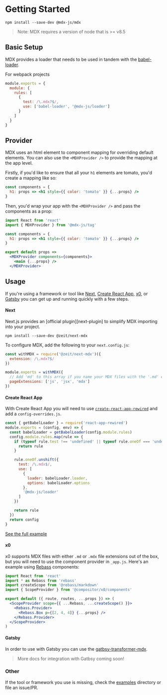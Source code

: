 # Getting Started

```
npm install --save-dev @mdx-js/mdx
```

> Note: MDX requires a version of node that is >= v8.5

## Basic Setup

MDX provides a loader that needs to be used in tandem with the [babel-loader][babel-loader].

For webpack projects

```js
module.exports = {
  module: {
    rules: [
      {
        test: /\.mdx?$/,
        use: ['babel-loader', '@mdx-js/loader']
      }
    ]
  }
}
```

## Provider

MDX uses an html element to component mapping for overriding default elements.
You can also use the `<MDXProvider />` to provide the mapping at the app level.

Firstly, if you'd like to ensure that all your `h1` elements are tomato, you'd create a mapping like so:

```jsx
const components = {
  h1: props => <h1 style={{ color: 'tomato' }} {...props} />
}
```

Then, you'd wrap your app with the `<MDXProvider />` and pass the components as a prop:

```jsx
import React from 'react'
import { MDXProvider } from '@mdx-js/tag'

const components = {
  h1: props => <h1 style={{ color: 'tomato' }} {...props} />
}

export default props =>
  <MDXProvider components={components}>
    <main {...props} />
  </MDXProvider>
```

## Usage

If you're using a framework or tool like [Next][next], [Create React App][cra], [x0][x0], or [Gatsby][gatsby] you can get up and running quickly with a few steps.

#### Next

Next.js provides an [official plugin][next-plugin] to simplify MDX importing into your project.

```
npm install --save-dev @zeit/next-mdx
```

To configure MDX, add the following to your `next.config.js`:

```js
const withMDX = require('@zeit/next-mdx')({
  extension: /\.mdx?$/
})

module.exports = withMDX({
  // Add 'md' to this array if you name your MDX files with the '.md' extension
  pageExtensions: ['js', 'jsx', 'mdx']
})
```

#### Create React App

With Create React App you will need to use [`create-react-app-rewired`][cra-rewired] and add a `config-overrides.js`.

```js
const { getBabelLoader } = require('react-app-rewired')
module.exports = (config, env) => {
  const babelLoader = getBabelLoader(config.module.rules)
  config.module.rules.map(rule => {
    if (typeof rule.test !== 'undefined' || typeof rule.oneOf === 'undefined') {
      return rule
    }

    rule.oneOf.unshift({
      test: /\.mdx$/,
      use: [
        {
          loader: babelLoader.loader,
          options: babelLoader.options
        },
        '@mdx-js/loader'
      ]
    })

    return rule
  })
  return config
}
```

[See the full example][cra-example]

#### x0

x0 supports MDX files with either `.md` or `.mdx` file extensions out of the box, but you will need to use the component provider in `_app.js`. Here's an example using [Rebass][rebass] components:

```jsx
import React from 'react'
import * as Rebass from 'rebass'
import createScope from '@rebass/markdown'
import { ScopeProvider } from '@compositor/x0/components'

export default ({ route, routes, ...props }) => (
  <ScopeProvider scope={{ ...Rebass, ...createScope() }}>
    <Rebass.Provider>
      <Rebass.Box p={[2, 4, 4]} {...props} />
    </Rebass.Provider>
  </ScopeProvider>
)
```

#### Gatsby

In order to use with Gatsby you can use the [gatbsy-transformer-mdx][gatsby-transformer].

> More docs for integration with Gatbsy coming soon!

### Other

If the tool or framework you use is missing, check the [examples][mdx-examples] directory or file an issue/PR.

[mdx-examples]: https://github.com/mdx-js/mdx/tree/master/examples
[babel-loader]: https://github.com/babel/babel-loader
[next]: https://github.com/zeit/next.js
[next-mdx]: https://github.com/zeit/next-plugins/tree/master/packages/next-mdx
[cra]: https://github.com/facebook/create-react-app
[cra-rewired]: https://github.com/timarney/react-app-rewired
[cra-example]: https://github.com/mdx-js/mdx/tree/master/examples/create-react-app
[x0]: https://compositor.io/x0
[rebass]: https://jxnblk.com/rebass
[gatsby]: https://gatsbyjs.org
[gatsby-transformer]: https://github.com/avigoldman/avigoldman.com/tree/master/plugins/gatsby-transformer-mdx
